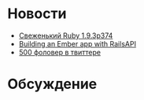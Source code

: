# Новости
* [Свеженький Ruby 1.9.3p374](http://www.ruby-lang.org/en/news/2013/01/17/ruby-1-9-3-p374-is-released/)
* [Building an Ember app with RailsAPI](http://reefpoints.dockyard.com/ember/2013/01/07/building-an-ember-app-with-rails-api-part-1.html)
* [500 фоловер в твиттере](https://twitter.com/ivanovich_me)

# Обсуждение
